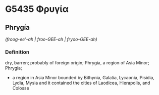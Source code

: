 # G5435 Φρυγία

## Phrygía

_(froog-ee'-ah | froo-GEE-ah | fryoo-GEE-ah)_

### Definition

dry, barren; probably of foreign origin; Phrygia, a region of Asia Minor; Phrygia; 

- a region in Asia Minor bounded by Bithynia, Galatia, Lycaonia, Pisidia, Lydia, Mysia and it contained the cities of Laodicea, Hierapolis, and Colosse
